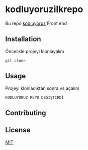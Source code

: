 # **kodluyoruzilkrepo**

Bu repo [kodluyoruz](https://www.patika.dev/) Front end

## **Installation**

Öncelikle projeyi klonlayalım

```
git clone
```

## **Usage**

Projeyi klonladıktan sonra vs açalım

```
KODLUYORUZ REPO DEĞİŞTİRDİ
```

## **Contributing**

## **License**

[MIT](https://opensource.org/licenses/MIT)
